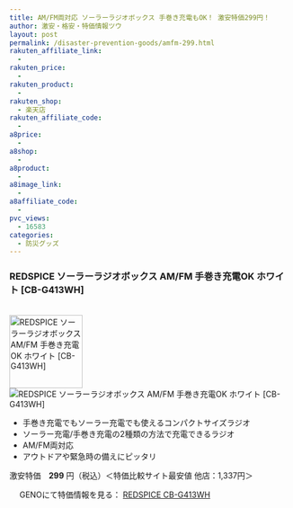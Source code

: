 ```yaml
---
title: AM/FM両対応 ソーラーラジオボックス 手巻き充電もOK！ 激安特価299円！
author: 激安・格安・特価情報ツウ
layout: post
permalink: /disaster-prevention-goods/amfm-299.html
rakuten_affiliate_link:
  -
rakuten_price:
  -
rakuten_product:
  -
rakuten_shop:
  - 楽天店
rakuten_affiliate_code:
  -
a8price:
  -
a8shop:
  -
a8product:
  -
a8image_link:
  -
a8affiliate_code:
  -
pvc_views:
  - 16583
categories:
  - 防災グッズ
---
```

### REDSPICE ソーラーラジオボックス AM/FM 手巻き充電OK ホワイト [CB-G413WH]

<div class="img-bg2 img_L">
  <a href="//px.a8.net/svt/ejp?a8mat=1I0DKG+A2L0YI+1TD2+5ZEMP&#038;a8ejpredirect=//www.geno-web.jp/shopdetail/004009000217" title="REDSPICE ソーラーラジオボックス AM/FM 手巻き充電OK ホワイト [CB-G413WH] " target="_blank"><br /> <img border="0" alt="REDSPICE ソーラーラジオボックス AM/FM 手巻き充電OK ホワイト [CB-G413WH] " src="//i0.wp.com/www.geno-web.jp/shopimages/genoweb/0040090002174.jpg?w=130"width="130" data-recalc-dims="1" /></a><br /> <img border="0" src="//i2.wp.com/www16.a8.net/0.gif?resize=1%2C1" alt="REDSPICE ソーラーラジオボックス AM/FM 手巻き充電OK ホワイト [CB-G413WH] " data-recalc-dims="1" />
</div>

<!--more-->

  * 手巻き充電でもソーラー充電でも使えるコンパクトサイズラジオ
  * ソーラー充電/手巻き充電の2種類の方法で充電できるラジオ
  * AM/FM両対応
  * アウトドアや緊急時の備えにピッタリ

激安特価　<span class="tokka-price"><strong>299</strong></span> 円（税込）＜特価比較サイト最安値 他店：1,337円＞

　
GENOにて特価情報を見る： <span class="fs150p"><a href="//px.a8.net/svt/ejp?a8mat=1I0DKG+A2L0YI+1TD2+5ZEMP&#038;a8ejpredirect=//www.geno-web.jp/shopdetail/004009000217" target="_blank">REDSPICE CB-G413WH</a></span>